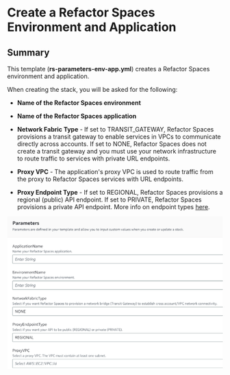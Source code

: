 # Create a Refactor Spaces Environment and Application

## Summary

This template (**rs-parameters-env-app.yml**) creates a Refactor Spaces environment and application.

When creating the stack, you will be asked for the following:

- **Name of the Refactor Spaces environment**

- **Name of the Refactor Spaces application**

- **Network Fabric Type** - If set to TRANSIT_GATEWAY, Refactor Spaces provisions a transit gateway to enable services in VPCs to communicate directly across accounts. If set to NONE, Refactor Spaces does not create a transit gateway and you must use your network infrastructure to route traffic to services with private URL endpoints.

- **Proxy VPC** - The application's proxy VPC is used to route traffic from the proxy to Refactor Spaces services with URL endpoints.

- **Proxy Endpoint Type** - If set to REGIONAL, Refactor Spaces provisions a regional (public) API endpoint.  If set to PRIVATE, Refactor Spaces provisions a private API endpoint.  More info on endpoint types [here](https://docs.aws.amazon.com/apigateway/latest/developerguide/api-gateway-api-endpoint-types.html).


![Parameters](rs-parameters/rs-parameters-env-app/parameters-env-app.PNG
 "Parameters")
